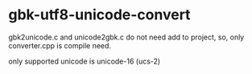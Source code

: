 gbk-utf8-unicode-convert
========================

gbk2unicode.c and unicode2gbk.c do not need add to project, so, only converter.cpp is compile need.

only supported unicode is unicode-16 (ucs-2)
